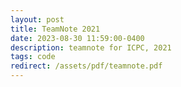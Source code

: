 ```yaml
---
layout: post
title: TeamNote 2021
date: 2023-08-30 11:59:00-0400
description: teamnote for ICPC, 2021
tags: code
redirect: /assets/pdf/teamnote.pdf
---
```

